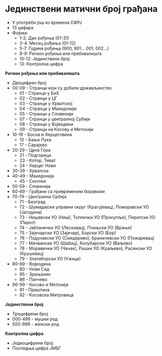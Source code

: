 # Јединствени матични број грађана

- У употреби још из времена СФРЈ
- 13 цифара
- Форма:
	- 1-2: Дан рођења (01-31)
	- 3-4: Месец рођења (01-12)
	- 5-7: Година рођења (900, 901... 001, 002...)
	- 8-9: Регион рођења или пребивалишта
	- 10-12: Јединствени број
	- 13: Контролна цифра

**Регион рођења или пребивалишта**

- Двоцифрен број
- 00-09 - Странци који су добили држављанство
	- 01 - Странци у БиХ
	- 02 - Странци у ЦГ
	- 03 - Странци у Хрватској
	- 04 - Странци у Македонији
	- 05 - Странци у Словенији
	- 07 - Странци у централној Србији
	- 08 - Странци у Војводини
	- 09 - Странци на Косову и Метохији
- 10-19 - Босна и Херцеговина
	- 10 - Бања Лука
	- 17 - Сарајево
- 20-29 - Црна Гора
	- 21 - Подгорица
	- 23 - Котор, Тиват
	- 24 - Херцег Нови
- 30-39 - Хрватска
- 40-49 - Македонија
	- 45 - Скопље
- 50-59 - Словенија
- 60-69 - Грађани са привременим боравком
- 70-79 - Централна Србија
	- 71 - Београд
	- 72 - Шумадијски управни округ (Крагујевац), Поморавски УО (Јагодина)
	- 73 - Нишавски УО (Ниш), Топлички УО (Прокупље), Пиротски УО (Пирот)
	- 74 - Јабланички УО (Лесковац), Пчињски УО (Врање)
	- 75 - Зајечарски УО (Зајечар), Борски УО (Бор)
	- 76 - Подунавски УО (Смедерево), Браничевски УО (Пожаревац)
	- 77 - Мачвански УО (Шабац), Колубарски УО (Ваљево)
	- 78 - Моравички УО (Чачак), Рашки УО (Краљево), Расински УО (Крушевац)
	- 79 - Златиборски УО (Ужице)
- 80-89 - Војводина
	- 80 - Нови Сад
	- 85 - Зрењанин
	- 86 - Панчево
- 90-99 - Косово и Метохија
	- 91 - Приштина
	- 92 - Косовска Митровица

**Јединствени број**

- Троцифрени број
- 000-499 - мушки род
- 500-999 - женски род

**Контролна цифра**

- Једноцифрени број
- Последња цифра ЈМБГ
